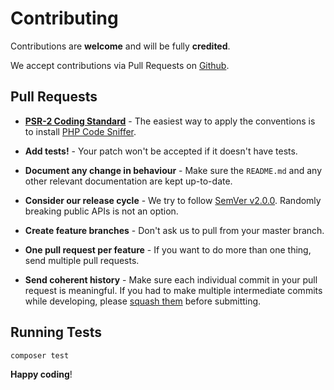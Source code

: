 # Contributing

Contributions are **welcome** and will be fully **credited**.

We accept contributions via Pull Requests on [Github](link-project-home).


## Pull Requests

-   **[PSR-2 Coding Standard](link-psr2)** - The easiest way to apply the
    conventions is to install [PHP Code Sniffer](phpcs).

-   **Add tests!** - Your patch won't be accepted if it doesn't have tests.

-   **Document any change in behaviour** - Make sure the `README.md` and any
    other relevant documentation are kept up-to-date.

-   **Consider our release cycle** - We try to follow
    [SemVer v2.0.0](link-semver). Randomly breaking public APIs is not an
    option.

-   **Create feature branches** - Don't ask us to pull from your master branch.

-   **One pull request per feature** - If you want to do more than one thing,
    send multiple pull requests.

-   **Send coherent history** - Make sure each individual commit in your pull
    request is meaningful. If you had to make multiple intermediate commits
    while developing, please [squash them](link-git-scm-commits) before
    submitting.

## Running Tests

``` bash
composer test
```

**Happy coding**!

[link-project-home]: https://github.com/martiadrogue/:package_name
[link-psr2]: https://github.com/php-fig/fig-standards/blob/master/accepted/PSR-2-coding-style-guide.md
[link-semver]: http://semver.org/
[link-git-scm-commits]: http://www.git-scm.com/book/en/v2/Git-Tools-Rewriting-History#Changing-Multiple-Commit-Messages
